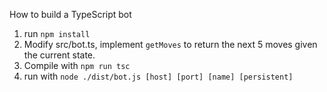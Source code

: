 How to build a TypeScript bot

1. run `npm install`
2. Modify src/bot.ts, implement `getMoves` to return the next 5 moves given the current state.
3. Compile with `npm run tsc`
4. run with `node ./dist/bot.js [host] [port] [name] [persistent]`
